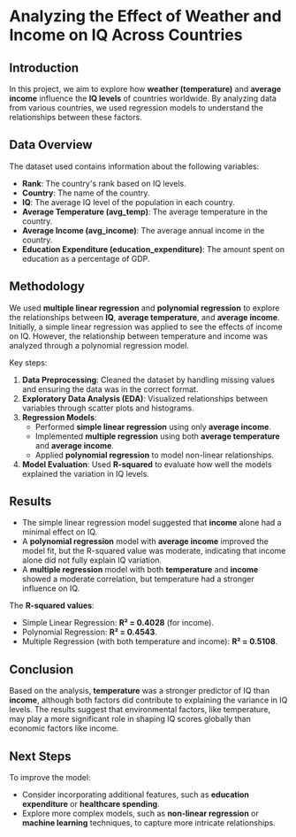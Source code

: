# Analyzing the Effect of Weather and Income on IQ Across Countries

## Introduction
In this project, we aim to explore how **weather (temperature)** and **average income** influence the **IQ levels** of countries worldwide. By analyzing data from various countries, we used regression models to understand the relationships between these factors.

## Data Overview
The dataset used contains information about the following variables:
- **Rank**: The country's rank based on IQ levels.
- **Country**: The name of the country.
- **IQ**: The average IQ level of the population in each country.
- **Average Temperature (avg_temp)**: The average temperature in the country.
- **Average Income (avg_income)**: The average annual income in the country.
- **Education Expenditure (education_expenditure)**: The amount spent on education as a percentage of GDP.

## Methodology
We used **multiple linear regression** and **polynomial regression** to explore the relationships between **IQ**, **average temperature**, and **average income**. Initially, a simple linear regression was applied to see the effects of income on IQ. However, the relationship between temperature and income was analyzed through a polynomial regression model.

Key steps:
1. **Data Preprocessing**: Cleaned the dataset by handling missing values and ensuring the data was in the correct format.
2. **Exploratory Data Analysis (EDA)**: Visualized relationships between variables through scatter plots and histograms.
3. **Regression Models**: 
   - Performed **simple linear regression** using only **average income**.
   - Implemented **multiple regression** using both **average temperature** and **average income**.
   - Applied **polynomial regression** to model non-linear relationships.
4. **Model Evaluation**: Used **R-squared** to evaluate how well the models explained the variation in IQ levels.

## Results
- The simple linear regression model suggested that **income** alone had a minimal effect on IQ.
- A **polynomial regression** model with **average income** improved the model fit, but the R-squared value was moderate, indicating that income alone did not fully explain IQ variation.
- A **multiple regression** model with both **temperature** and **income** showed a moderate correlation, but temperature had a stronger influence on IQ.

The **R-squared values**:
- Simple Linear Regression: **R² = 0.4028** (for income).
- Polynomial Regression: **R² = 0.4543**.
- Multiple Regression (with both temperature and income): **R² = 0.5108**.

## Conclusion
Based on the analysis, **temperature** was a stronger predictor of IQ than **income**, although both factors did contribute to explaining the variance in IQ levels. The results suggest that environmental factors, like temperature, may play a more significant role in shaping IQ scores globally than economic factors like income.

## Next Steps
To improve the model:
- Consider incorporating additional features, such as **education expenditure** or **healthcare spending**.
- Explore more complex models, such as **non-linear regression** or **machine learning** techniques, to capture more intricate relationships.
